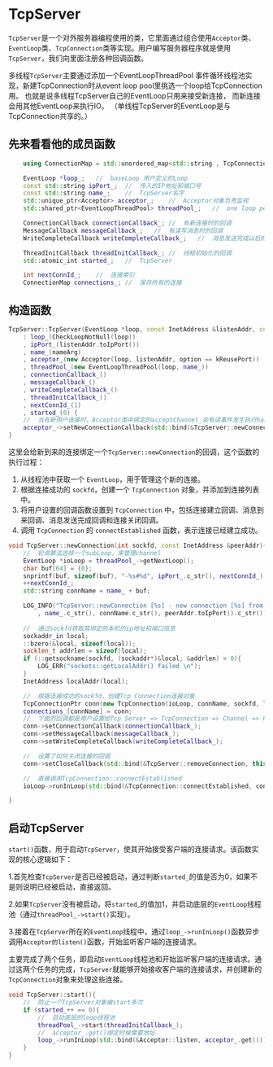# TcpServer

`TcpServer`是一个对外服务器编程使用的类，它里面通过组合使用`Acceptor`类、`EventLoop`类、`TcpConnection`类等实现。用户编写服务器程序就是使用`TcpServer`，我们向里面注册各种回调函数。

多线程`TcpServer`主要通过添加一个EventLoopThreadPool 事件循环线程池实现，新建TcpConnection时从event loop pool里挑选一个loop给TcpConnection用。 也就是说多线程TcpServer自己的EventLoop只用来接受新连接， 而新连接会用其他EventLoop来执行IO。 （单线程TcpServer的EventLoop是与TcpConnection共享的。）

## 先来看看他的成员函数

 ```c++
     using ConnectionMap = std::unordered_map<std::string , TcpConnectionPtr>;
 
     EventLoop *loop_;   //  baseLoop 用户定义的Loop
     const std::string ipPort_;  //  传入的IP地址和端口号
     const std::string name_;    //  TcpServer名字
     std::unique_ptr<Acceptor> acceptor_;    //  Acceptor对象负责监视
     std::shared_ptr<EventLoopThreadPool> threadPool_;   //  one loop per thread
 
     ConnectionCallback connectionCallback_; //  有新连接时的回调
     MessageCallback messageCallback_;   //  有读写消息时的回调
     WriteCompleteCallback writeCompleteCallback_;   //  消息发送完成以后的回调
 
     ThreadInitCallback threadInitCallback_; //  线程初始化的回调
     std::atomic_int started_;   //  TcpServer
 
     int nextConnId_;    //  连接索引
     ConnectionMap connections_; //  保存所有的连接
 ```

## 构造函数

```c++
TcpServer::TcpServer(EventLoop *loop, const InetAddress &listenAddr, const std::string& nameArg, Option option)
    : loop_(CheckLoopNotNull(loop))
    , ipPort_(listenAddr.toIpPort())
    , name_(nameArg)
    , acceptor_(new Acceptor(loop, listenAddr, option == kReusePort))
    , threadPool_(new EventLoopThreadPool(loop, name_))
    , connectionCallback_()
    , messageCallback_()
    , writeCompleteCallback_()
    , threadInitCallback_()
    , nextConnId_(1)
    , started_(0) {
    //  当有新用户连接时，Acceptor类中绑定的acceptChannel_会有读事件发生执行handleRead()调用TcpServer::newConnection回调
    acceptor_->setNewConnectionCallback(std::bind(&TcpServer::newConnection, this, std::placeholders::_1, std::placeholders::_2));
}
```

这里会给新到来的连接绑定一个`TcpServer::newConnection`的回调，这个函数的执行过程：

1. 从线程池中获取一个 `EventLoop`，用于管理这个新的连接。
2. 根据连接成功的 `sockfd`，创建一个 `TcpConnection` 对象，并添加到连接列表中。
3. 将用户设置的回调函数设置到 `TcpConnection` 中，包括连接建立回调、消息到来回调、消息发送完成回调和连接关闭回调。
4. 调用 `TcpConnection` 的 `connectEstablished` 函数，表示连接已经建立成功。

```c++
void TcpServer::newConnection(int sockfd, const InetAddress &peerAddr){
    //  轮询算法选择一个subLoop，来管理channel
    EventLoop *ioLoop = threadPool_->getNextLoop();
    char buf[64] = {0};
    snprintf(buf, sizeof(buf), "-%s#%d", ipPort_.c_str(), nextConnId_);
    ++nextConnId_;
    std::string connName = name_ + buf;

    LOG_INFO("TcpServer::newConnection [%s] - new connection [%s] from %s"
        , name_.c_str(), connName.c_str(), peerAddr.toIpPort().c_str());
    
    //  通过sockfd获取其绑定的本机的ip地址和端口信息
    sockaddr_in local;
    ::bzero(&local, sizeof(local));
    socklen_t addrlen = sizeof(local);
    if (::getsockname(sockfd, (sockaddr*)&local, &addrlen) < 0){
        LOG_ERR("sockets::getLocalAddr() failed \n");
    }
    InetAddress localAddr(local);

    //  根据连接成功的sockfd，创建Tcp Connection连接对象
    TcpConnectionPtr conn(new TcpConnection(ioLoop, connName, sockfd, localAddr, peerAddr));
    connections_[connName] = conn;
    //  下面的回调都是用户设置给Tcp Server => TcpConnection => Channel => Poller => notify => channel调用回调
    conn->setConnectionCallback(connectionCallback_);
    conn->setMessageCallback(messageCallback_);
    conn->setWriteCompleteCallback(writeCompleteCallback_);

    //  设置了如何关闭连接的回调
    conn->setCloseCallback(std::bind(&TcpServer::removeConnection, this, std::placeholders::_1));

    //  直接调用TcpConnection::connectEstablished
    ioLoop->runInLoop(std::bind(&TcpConnection::connectEstablished, conn));

}
```

## 启动TcpServer

`start()`函数，用于启动`TcpServer`，使其开始接受客户端的连接请求。该函数实现的核心逻辑如下：

1.首先检查`TcpServer`是否已经被启动，通过判断`started_`的值是否为0，如果不是则说明已经被启动，直接返回。

2.如果`TcpServer`没有被启动，将`started`_的值加1，并启动底层的`EventLoop`线程池（通过`threadPool_->start()`实现）。

3.接着在`TcpServer`所在的`EventLoop`线程中，通过`loop_->runInLoop()`函数异步调用`Acceptor的listen()`函数，开始监听客户端的连接请求。

主要完成了两个任务，即启动`EventLoop`线程池和开始监听客户端的连接请求。通过这两个任务的完成，`TcpServer`就能够开始接收客户端的连接请求，并创建新的`TcpConnection`对象来处理这些连接。

```c++
void TcpServer::start(){
    //  防止一个TcpServer对象被start多次
    if (started_++ == 0){
        //  启动底层的loop线程池
        threadPool_->start(threadInitCallback_);
        //  acceptor_.get()绑定时候需要地址
        loop_->runInLoop(std::bind(&Acceptor::listen, acceptor_.get()));
    }
}
```



